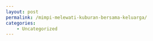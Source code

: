 ```yaml
---
layout: post
permalink: /mimpi-melewati-kuburan-bersama-keluarga/
categories:
    - Uncategorized
---
```


